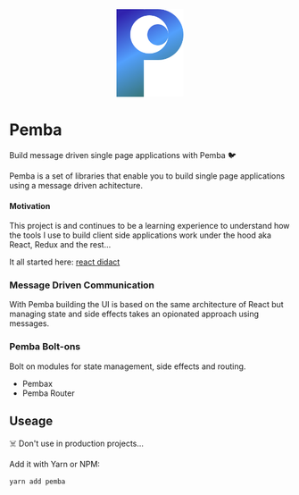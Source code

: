  <div align="center">
  <img width="120px" src="https://github.com/cjjenkinson/Pemba/blob/master/examples/pemba_logo.png?raw=true" />
 </div>
 
# Pemba

Build message driven single page applications with Pemba 🐦

Pemba is a set of libraries that enable you to build single page applications using a message driven achitecture. 

#### Motivation

This project is and continues to be a learning experience to understand how the tools I use to build client side applications work under the hood aka React, Redux and the rest...

It all started here: [react didact](https://github.com/hexacta/didact)

### Message Driven Communication

With Pemba building the UI is based on the same architecture of React but managing state and side effects takes an opionated approach using messages.

### Pemba Bolt-ons

Bolt on modules for state management, side effects and routing.

- Pembax
- Pemba Router


## Useage

☠️ Don't use in production projects...

Add it with Yarn or NPM:

```bash
yarn add pemba
```

